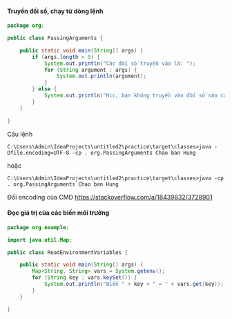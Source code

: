 #### Truyền đối số, chạy từ dòng lệnh

``````java
package org;

public class PassingArguments {

    public static void main(String[] args) {
        if (args.length > 0) {
            System.out.println("Các đối số truyền vào là: ");
            for (String argument : args) {
                System.out.println(argument);
            }
        } else {
            System.out.println("Hic, bạn không truyền vào đối số nào cả :(");
        }
    }

}
``````

Câu lệnh

``````
C:\Users\Admin\IdeaProjects\untitled2\practice\target\classes>java -Dfile.encoding=UTF-8 -cp . org.PassingArguments Chao ban Hung
``````

hoặc

``````
C:\Users\Admin\IdeaProjects\untitled2\practice\target\classes>java -cp . org.PassingArguments Chao ban Hung
``````

Đổi encoding của CMD https://stackoverflow.com/a/18439832/3728901

#### Đọc giá trị của các biến môi trường

``````java
package org.example;

import java.util.Map;

public class ReadEnvironmentVariables {

    public static void main(String[] args) {
        Map<String, String> vars = System.getenv();
        for (String key : vars.keySet()) {
            System.out.println("Biến " + key + " = " + vars.get(key));
        }
    }

}
``````


